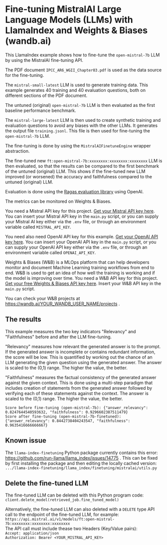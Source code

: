 # Fine-tuning MistralAI Large Language Models (LLMs) with LlamaIndex and Weights & Biases (wandb.ai)

This LlamaIndex example shows how to fine-tune the `open-mistral-7b` LLM by using the MistralAI fine-tuning API.

The PDF document `IPCC_AR6_WGII_Chapter03.pdf` is used as the data source for the fine-tuning.

The `mistral-small-latest` LLM is used to generate training data. This example generates 40 training and 40 evaluation questions, both on different sections of the PDF document.

The untuned (original) `open-mistral-7b` LLM is then evaluated as the first baseline performance benchmark.

The `mistral-large-latest` LLM is then used to create synthetic training and evaluation questions to avoid any biases with the other LLMs. It generates the output file `training.jsonl`. This file is then used for fine-tuning the `open-mistral-7b` LLM.

The fine-tuning is done by using the `MistralAIFinetuneEngine` wrapper abstraction.

The fine-tuned new `ft:open-mistral-7b:xxxxxxxx:xxxxxxxx:xxxxxxxx` LLM is then evaluated, so that the results can be compared to the first benchmark of the untuned (original) LLM. This shows if the fine-tuned new LLM improved (or worsened) the accuracy and faithfulness compared to the untuned (original) LLM.

Evaluation is done using the [Ragas evaluation library](https://docs.ragas.io/en/stable/) using OpenAI.

The metrics can be monitored on Weights & Biases.

You need a Mistral API key for this project. [Get your Mistral API key here](https://auth.mistral.ai/ui/registration). You can insert your Mistral API key in the `main.py` script, or you can supply your Mistral AI key either via the `.env` file, or through an environment variable called `MISTRAL_API_KEY`.

You need also need OpenAI API key for this example. [Get your OpenAI API key here](https://platform.openai.com/login). You can insert your OpenAI API key in the `main.py` script, or you can supply your OpenAI API key either via the `.env` file, or through an environment variable called `OPENAI_API_KEY`.

Weights & Biases (W&B) is a MLOps platform that can help developers monitor and document Machine Learning training workflows from end to end. W&B is used to get an idea of how well the training is working and if the model is improving over time. You need a W&B API key for this project. [Get your free Weights & Biases API key here](https://wandb.ai/authorize). Insert your W&B API key in the `main.py` script.

You can check your W&B projects at https://wandb.ai/YOUR_WANDB_USER_NAME/projects .

## The results

This example measures the two key indicators "Relevancy" and "Faithfulness" before and after the LLM fine-tuning.

"Relevancy" measures how relevant the generated answer is to the prompt. If the generated answer is incomplete or contains redundant information, the score will be low. This is quantified by working out the chance of an LLM generating the given question using the generated answer. The answer is scaled to the (0,1) range. The higher the value, the better.

"Faithfulness" measures the factual consistency of the generated answer against the given context. This is done using a multi-step paradigm that includes creation of statements from the generated answer followed by verifying each of these statements against the context. The answer is scaled to the (0,1) range. The higher the value, the better.

```
Score before fine-tuning (open-mistral-7b): {"answer_relevancy": 0.8247644540593632, "faithfulness": 0.9296602387511479}
Score after fine-tuning (open-mistral-7b-finetuned): {"answer_relevancy": 0.8442738404243547, "faithfulness": 0.9635416666666667}
```

## Known issue

The `llama-index-finetuning` Python package currently contains this error: https://github.com/run-llama/llama_index/issues/14775 . This can be fixed by first installing the package and then editing the locally cached version:  
`.../llama-index-finetuning/llama_index/finetuning/mistralai/utils.py`

## Delete the fine-tuned LLM

The fine-tuned LLM can be deleted with this Python program code:  
`client.delete_model(retrieved_job.fine_tuned_model)`

Alternatively, the fine-tuned LLM can also deleted with a `DELETE` type API call to the endpoint of the fine-tuned LLM, for example:  
`https://api.mistral.ai/v1/models/ft:open-mistral-7b:xxxxxxxx:xxxxxxxx:xxxxxxxx`  
The API call must include thease two Headers (Key/Value pairs):  
`Accept: application/json`  
`Authorization: Bearer <YOUR_MISTRAL_API_KEY>`
